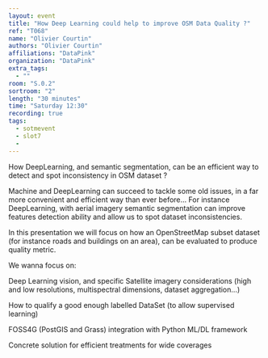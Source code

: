 ```yaml
---
layout: event
title: "How Deep Learning could help to improve OSM Data Quality ?"
ref: "T068"
name: "Olivier Courtin"
authors: "Olivier Courtin"
affiliations: "DataPink"
organization: "DataPink"
extra_tags:
  - ""
room: "S.0.2"
sortroom: "2"
length: "30 minutes"
time: "Saturday 12:30"
recording: true
tags:
  - sotmevent
  - slot7
  - 
---
```

How DeepLearning, and semantic segmentation, can be an efficient way to detect and spot inconsistency in OSM dataset ? 

Machine and DeepLearning can succeed to tackle some old issues, in a far more convenient and efficient way than ever before… For instance DeepLearning, with aerial imagery semantic segmentation can improve features detection ability and allow us to spot dataset inconsistencies.

In this presentation we will focus on how an OpenStreetMap subset dataset (for instance roads and buildings on an area), can be evaluated to produce quality metric.

We wanna focus on:

Deep Learning vision, and specific Satellite imagery considerations (high and low resolutions, multispectral dimensions, dataset aggregation…)

How to qualify a good enough labelled DataSet (to allow supervised learning)

FOSS4G (PostGIS and Grass) integration with Python ML/DL framework

Concrete solution for efficient treatments for wide coverages

